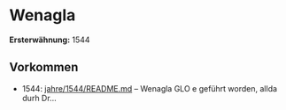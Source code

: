 # Wenagla

**Ersterwähnung:** 1544

## Vorkommen
- 1544: [jahre/1544/README.md](../jahre/1544/README.md) – Wenagla GLO e
geführt worden, allda durh Dr...
